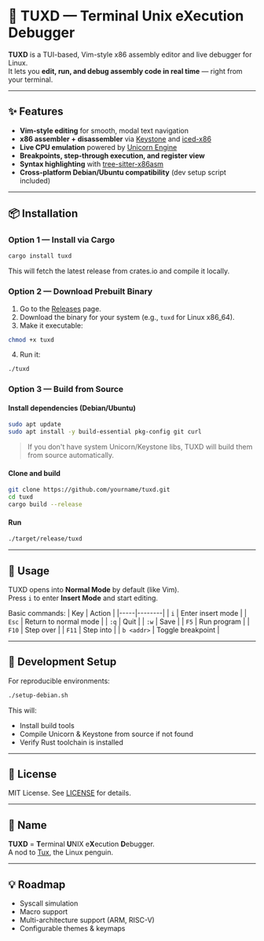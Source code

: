 # 🐧 TUXD — Terminal Unix eXecution Debugger

**TUXD** is a TUI-based, Vim-style x86 assembly editor and live debugger for Linux.  
It lets you **edit, run, and debug assembly code in real time** — right from your terminal.  

---

## ✨ Features
- **Vim-style editing** for smooth, modal text navigation
- **x86 assembler + disassembler** via [Keystone](https://www.keystone-engine.org/) and [iced-x86](https://github.com/icedland/iced)
- **Live CPU emulation** powered by [Unicorn Engine](https://www.unicorn-engine.org/)
- **Breakpoints, step-through execution, and register view**
- **Syntax highlighting** with [tree-sitter-x86asm](https://github.com/bearcove/tree-sitter-x86asm)
- **Cross-platform Debian/Ubuntu compatibility** (dev setup script included)

---

## 📦 Installation

### Option 1 — Install via Cargo
```bash
cargo install tuxd
```
This will fetch the latest release from crates.io and compile it locally.

### Option 2 — Download Prebuilt Binary
1. Go to the [Releases](https://github.com/yourname/tuxd/releases) page.
2. Download the binary for your system (e.g., `tuxd` for Linux x86_64).
3. Make it executable:
```bash
chmod +x tuxd
```
4. Run it:
```bash
./tuxd
```

### Option 3 — Build from Source
#### Install dependencies (Debian/Ubuntu)
```bash
sudo apt update
sudo apt install -y build-essential pkg-config git curl
```
> If you don't have system Unicorn/Keystone libs, TUXD will build them from source automatically.

#### Clone and build
```bash
git clone https://github.com/yourname/tuxd.git
cd tuxd
cargo build --release
```

#### Run
```bash
./target/release/tuxd
```

---

## 🚀 Usage
TUXD opens into **Normal Mode** by default (like Vim).  
Press `i` to enter **Insert Mode** and start editing.  

Basic commands:
| Key | Action |
|-----|--------|
| `i` | Enter insert mode |
| `Esc` | Return to normal mode |
| `:q` | Quit |
| `:w` | Save |
| `F5` | Run program |
| `F10` | Step over |
| `F11` | Step into |
| `b <addr>` | Toggle breakpoint |

---

## 🔧 Development Setup
For reproducible environments:
```bash
./setup-debian.sh
```
This will:
- Install build tools
- Compile Unicorn & Keystone from source if not found
- Verify Rust toolchain is installed

---

## 📜 License
MIT License. See [LICENSE](LICENSE) for details.

---

## 🐧 Name
**TUXD** = **T**erminal **U**NIX e**X**ecution **D**ebugger.  
A nod to [Tux](https://en.wikipedia.org/wiki/Tux_(mascot)), the Linux penguin.

---

## 💡 Roadmap
- Syscall simulation
- Macro support
- Multi-architecture support (ARM, RISC-V)
- Configurable themes & keymaps
